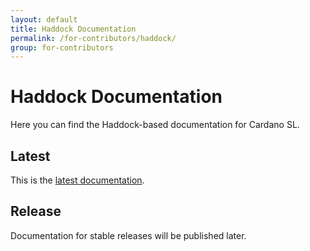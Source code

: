 ```yaml
---
layout: default
title: Haddock Documentation
permalink: /for-contributors/haddock/
group: for-contributors
---
```

<!-- Reviewed at c507f6675c16810ba9ca72b71dac57288fd1735c -->

# Haddock Documentation

Here you can find the Haddock-based documentation for Cardano SL.

## Latest

This is the [latest documentation](/haddock/latest/index.html).

## Release

Documentation for stable releases will be published later.
